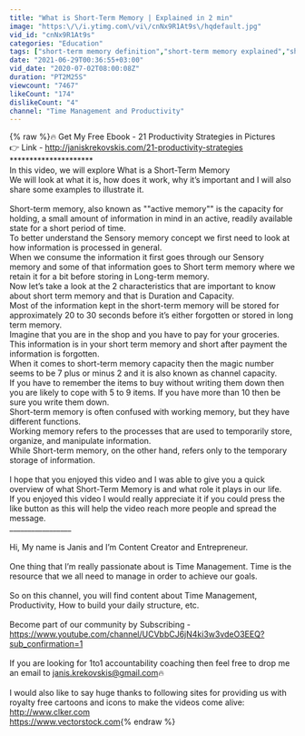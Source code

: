 ```yaml
---
title: "What is Short-Term Memory | Explained in 2 min"
image: "https:\/\/i.ytimg.com\/vi\/cnNx9R1At9s\/hqdefault.jpg"
vid_id: "cnNx9R1At9s"
categories: "Education"
tags: ["short-term memory definition","short-term memory explained","short-term memory sample"]
date: "2021-06-29T00:36:55+03:00"
vid_date: "2020-07-02T08:00:08Z"
duration: "PT2M25S"
viewcount: "7467"
likeCount: "174"
dislikeCount: "4"
channel: "Time Management and Productivity"
---
```

{% raw %}🔥 Get My Free Ebook - 21 Productivity Strategies in Pictures<br />👉 Link - <a rel="nofollow" target="blank" href="http://janiskrekovskis.com/21-productivity-strategies">http://janiskrekovskis.com/21-productivity-strategies</a><br />*********************     <br />In this video, we will explore What is a Short-Term Memory<br />We will look at what it is, how does it work, why it’s important and I will also share some examples to illustrate it.<br /><br />Short-term memory, also known as &quot;&quot;active memory&quot;&quot; is the capacity for holding, a small amount of information in mind in an active, readily available state for a short period of time.<br />To better understand the Sensory memory concept we first need to look at how information is processed in general.<br />When we consume the information it first goes through our Sensory memory and some of that information goes to Short term memory where we retain it for a bit before storing in Long-term memory.<br />Now let’s take a look at the 2 characteristics that are important to know about short term memory and that is Duration and Capacity.<br />Most of the information kept in the short-term memory will be stored for approximately 20 to 30 seconds before it’s either forgotten or stored in long term memory.<br />Imagine that you are in the shop and you have to pay for your groceries. This information is in your short term memory and short after payment the information is forgotten.<br />When it comes to short-term memory capacity then the magic number seems to be 7 plus or minus 2 and it is also known as channel capacity.<br />If you have to remember the items to buy without writing them down then you are likely to cope with 5 to 9 items. If you have more than 10 then be sure you write them down.<br />Short-term memory is often confused with working memory, but they have different functions.<br />Working memory refers to the processes that are used to temporarily store, organize, and manipulate information. <br />While Short-term memory, on the other hand, refers only to the temporary storage of information.<br /><br />I hope that you enjoyed this video and I was able to give you a quick overview of what Short-Term Memory is and what role it plays in our life.<br />If you enjoyed this video I would really appreciate it if you could press the like button as this will help the video reach more people and spread the message.     <br />_________________<br /><br />Hi, My name is Janis and I’m Content Creator and Entrepreneur.<br /><br />One thing that I’m really passionate about is Time Management. Time is the resource that we all need to manage in order to achieve our goals.<br /><br />So on this channel, you will find content about Time Management, Productivity, How to build your daily structure, etc.<br /><br />Become part of our community by Subscribing - <a rel="nofollow" target="blank" href="https://www.youtube.com/channel/UCVbbCJ6jN4ki3w3vdeO3EEQ?sub_confirmation=1">https://www.youtube.com/channel/UCVbbCJ6jN4ki3w3vdeO3EEQ?sub_confirmation=1</a><br /><br />If you are looking for 1to1 accountability coaching then feel free to drop me an email to janis.krekovskis@gmail.com🔥<br /><br />I would also like to say huge thanks to following sites for providing us with royalty free cartoons and icons to make the videos come alive:<br /><a rel="nofollow" target="blank" href="http://www.clker.com">http://www.clker.com</a><br /><a rel="nofollow" target="blank" href="https://www.vectorstock.com">https://www.vectorstock.com</a>{% endraw %}
